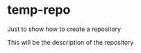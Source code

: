 # temp-repo
Just to show how to create a repository


This will be the description of the repository
